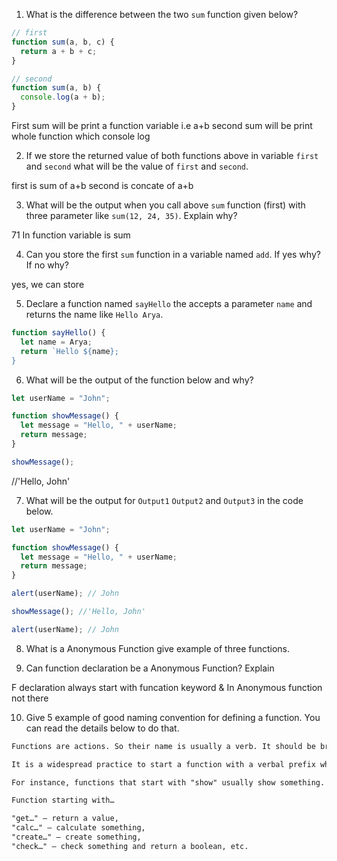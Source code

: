 1. What is the difference between the two `sum` function given below?

```js
// first
function sum(a, b, c) {
  return a + b + c;
}

// second
function sum(a, b) {
  console.log(a + b);
}
```

First sum will be print a function variable i.e a+b
second sum will be print whole function which console log

2. If we store the returned value of both functions above in variable `first` and `second` what will be the value of `first` and `second`.

first is sum of a+b
second is concate of a+b

3. What will be the output when you call above `sum` function (first) with three parameter like `sum(12, 24, 35)`. Explain why?

71 In function variable is sum

4. Can you store the first `sum` function in a variable named `add`. If yes why? If no why?

yes, we can store

5. Declare a function named `sayHello` the accepts a parameter `name` and returns the name like `Hello Arya`.

```js
function sayHello() {
  let name = Arya;
  return `Hello ${name};
}
```

6. What will be the output of the function below and why?

```js
let userName = "John";

function showMessage() {
  let message = "Hello, " + userName;
  return message;
}

showMessage();
```

//'Hello, John'

7. What will be the output for `Output1` `Output2` and `Output3` in the code below.

```js
let userName = "John";

function showMessage() {
  let message = "Hello, " + userName;
  return message;
}

alert(userName); // John

showMessage(); //'Hello, John'

alert(userName); // John
```

8. What is a Anonymous Function give example of three functions.

9. Can function declaration be a Anonymous Function? Explain

F declaration always start with funcation keyword &
In Anonymous function not there

10. Give 5 example of good naming convention for defining a function. You can read the details below to do that.

```md
Functions are actions. So their name is usually a verb. It should be brief, as accurate as possible and describe what the function does, so that someone reading the code gets an indication of what the function does.

It is a widespread practice to start a function with a verbal prefix which vaguely describes the action. There must be an agreement within the team on the meaning of the prefixes.

For instance, functions that start with "show" usually show something.

Function starting with…

"get…" – return a value,
"calc…" – calculate something,
"create…" – create something,
"check…" – check something and return a boolean, etc.
```


